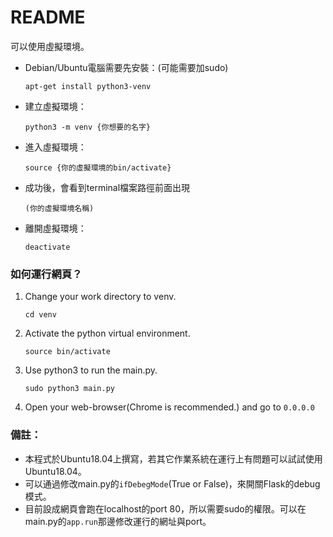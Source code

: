# README

可以使用虛擬環境。
- Debian/Ubuntu電腦需要先安裝：(可能需要加sudo)
    ```
    apt-get install python3-venv
    ```
- 建立虛擬環境：
    ```
    python3 -m venv {你想要的名字}
    ```
- 進入虛擬環境：
    ```
    source {你的虛擬環境的bin/activate}
    ```
- 成功後，會看到terminal檔案路徑前面出現
    ```
    (你的虛擬環境名稱)
    ```
- 離開虛擬環境：
    ```
    deactivate
    ```
### 如何運行網頁？
1. Change your work directory to venv.
    ```shell
    cd venv
    ```
2. Activate the python virtual environment.
    ```shell
    source bin/activate
    ```
3. Use python3 to run the main.py.
    ```shell
    sudo python3 main.py
    ```
4. Open your web-browser(Chrome is recommended.) and go to `0.0.0.0`
### 備註：
- 本程式於Ubuntu18.04上撰寫，若其它作業系統在運行上有問題可以試試使用Ubuntu18.04。
- 可以通過修改main.py的`ifDebegMode`(True or False)，來開關Flask的debug模式。
- 目前設成網頁會跑在localhost的port 80，所以需要sudo的權限。可以在main.py的`app.run`那邊修改運行的網址與port。

